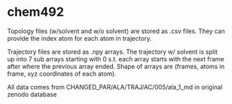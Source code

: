 # chem492

Topology files (w/solvent and w/o solvent) are stored as .csv files. They can provide the index atom for each atom in trajectory.

Trajectory files are stored as .npy arrays. The trajectory w/ solvent is split up into 7 sub arrays starting with 0 s.t. each array starts with the next frame after where the previous array ended.
Shape of arrays are (frames, atoms in frame, xyz coordinates of each atom).

All data comes from CHANGED_PAR/ALA/TRAJ/AC/005/ala_1_md in original zenodo database
